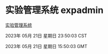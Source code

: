 # 实验管理系统 expadmin
[实验管理系统](http://:56808/expadmin-782313d2-e1b1-4ea7-932e-3a55e6a1a4d0/)

2023年 05月 21日 星期日 23:50:03 CST

2023年 05月 21日 星期日 15:50:03 GMT

